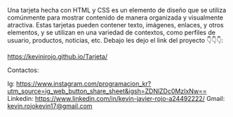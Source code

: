 Una tarjeta hecha con HTML y CSS es un elemento de diseño que se utiliza comúnmente para mostrar contenido de manera organizada y visualmente atractiva. Estas tarjetas pueden contener texto, imágenes, enlaces, y otros elementos, y se utilizan en una variedad de contextos, como perfiles de usuario, productos, noticias, etc. Debajo les dejo el link del proyecto 👇👇👇:

https://kevinjrojo.github.io/Tarjeta/

Contactos:

Ig: https://www.instagram.com/programacion_kr?utm_source=ig_web_button_share_sheet&igsh=ZDNlZDc0MzIxNw==
Linkedin: https://www.linkedin.com/in/kevin-javier-rojo-a24492222/
Gmail: kevin.rojokevin17@gmail.com
